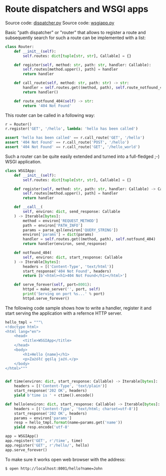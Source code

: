 # Route dispatchers and WSGI apps

Source code: [dispatcher.py](../../pcse/route_dispatcher/dispatcher.py)
Source code: [wsgiapp.py](../../pcse/route_dispatcher/wsgiapp.py)

Basic "path dispatcher" or "router" that allows to register a route and
subsequently search for such a route can be implemented with a list:

```python
class Router:
    def __init__(self):
        self.routes: dict[tuple[str, str], Callable] = {}

    def register(self, method: str, path: str, handler: Callable):
        self.routes[method.upper(), path] = handler
        return handler

    def call_route(self, method: str, path: str) -> str:
        handler = self.routes.get((method, path), self.route_notfound_404)
        return handler()

    def route_notfound_404(self) -> str:
        return '404 Not Found'
```

This router can be called in a following way:

```python
r = Router()
r.register('GET', '/hello', lambda: 'hello has been called')

assert 'hello has been called' == r.call_route('GET', '/hello')
assert '404 Not Found' == r.call_route('POST', '/hello')
assert '404 Not Found' == r.call_route('GET', '/hello_world')
```

Such a router can be quite easily extended and turned into a full-fledged ;-)
WSGI application.

```python
class WSGIApp:
    def __init__(self):
        self.routes: dict[tuple[str, str], Callable] = {}

    def register(self, method: str, path: str, handler: Callable) -> Callable:
        self.routes[method.upper(), path] = handler
        return handler

    def __call__(
        self, environ: dict, send_response: Callable
    ) -> Iterable[bytes]:
        method = environ['REQUEST_METHOD']
        path = environ['PATH_INFO']
        params = parse_qsl(environ['QUERY_STRING'])
        environ['params'] = dict(params)
        handler = self.routes.get((method, path), self.notfound_404)
        return handler(environ, send_response)

    def notfound_404(
        self, environ: dict, start_response: Callable
    ) -> Iterable[bytes]:
        headers = [('Content-Type', 'text/html')]
        start_response('404 Not Found', headers)
        return [b'<html><h1>404 Not Found</h1></html>']

    def serve_forever(self, port=8001):
        httpd = make_server('', port, self)
        print('Serving on port %s...' % port)
        httpd.serve_forever()
```

The following code sample shows how to write a handler, register it and start
serving the application with a refernce HTTP server.

```python
hello_tmpl = """\
<!doctype html>
<html lang="en">
    <head>
        <title>WSGIApp</title>
    </head>
    <body>
        <h1>Hello {name}</h1>
        <p>Zażółć gęślą jaźń.</p>
    </body>
</html>"""


def time(environ: dict, start_response: Callable) -> Iterable[bytes]:
    headers = [('Content-Type', 'text/plain')]
    start_response('202 OK', headers)
    yield b'time is ' + ctime().encode()

def hello(environ: dict, start_response: Callable) -> Iterable[bytes]:
    headers = [('Content-Type', 'text/html; charset=utf-8')]
    start_response('202 OK', headers)
    params = environ['params']
    resp = hello_tmpl.format(name=params.get('name'))
    yield resp.encode('utf-8'

app = WSGIApp()
app.register('GET', r'/time', time)
app.register('GET', r'/hello/', hello)
app.serve_forever()
```

To make sure it works open web browser with the address:

```shell
$ open http://localhost:8001/hello?name=John
```
